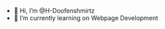 - 👋 Hi, I’m @H-Doofenshmirtz
- 🌱 I’m currently learning on Webpage Development



<!---
H-Doofenshmirtz/H-Doofenshmirtz is a ✨ special ✨ repository because its `README.md` (this file) appears on your GitHub profile.
You can click the Preview link to take a look at your changes.
--->
